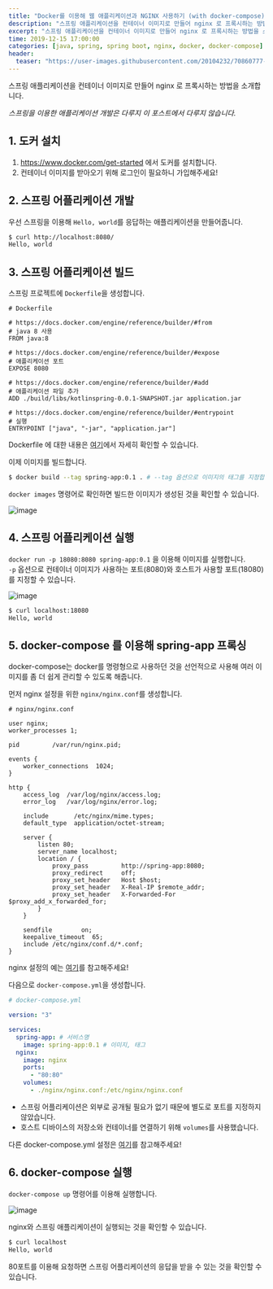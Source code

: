 ```yaml
---
title: "Docker를 이용해 웹 애플리케이션과 NGINX 사용하기 (with docker-compose)"
description: "스프링 애플리케이션을 컨테이너 이미지로 만들어 nginx 로 프록시하는 방법을 소개합니다."
excerpt: "스프링 애플리케이션을 컨테이너 이미지로 만들어 nginx 로 프록시하는 방법을 소개합니다."
time: 2019-12-15 17:00:00
categories: [java, spring, spring boot, nginx, docker, docker-compose]
header:
  teaser: "https://user-images.githubusercontent.com/20104232/70860777-62553580-1f69-11ea-8ac7-f4ed34e17421.png"
---
```


스프링 애플리케이션을 컨테이너 이미지로 만들어 nginx 로 프록시하는 방법을 소개합니다.

_스프링을 이용한 애플리케이션 개발은 다루지 이 포스트에서 다루지 않습니다._

## 1. 도커 설치

1. https://www.docker.com/get-started 에서 도커를 설치합니다.
1. 컨테이너 이미지를 받아오기 위해 로그인이 필요하니 가입해주세요!

## 2. 스프링 어플리케이션 개발

우선 스프링을 이용해 `Hello, world`를 응답하는 애플리케이션을 만들어줍니다.

```bash
$ curl http://localhost:8080/
Hello, world
```

## 3. 스프링 어플리케이션 빌드

스프링 프로젝트에 `Dockerfile`을 생성합니다.

```
# Dockerfile

# https://docs.docker.com/engine/reference/builder/#from
# java 8 사용
FROM java:8

# https://docs.docker.com/engine/reference/builder/#expose
# 애플리케이션 포트
EXPOSE 8080

# https://docs.docker.com/engine/reference/builder/#add
# 애플리케이션 파일 추가
ADD ./build/libs/kotlinspring-0.0.1-SNAPSHOT.jar application.jar

# https://docs.docker.com/engine/reference/builder/#entrypoint
# 실행
ENTRYPOINT ["java", "-jar", "application.jar"]
```

Dockerfile 에 대한 내용은 [여기](https://docs.docker.com/engine/reference/builder/)에서 자세히 확인할 수 있습니다.

이제 이미지를 빌드합니다.

```bash
$ docker build --tag spring-app:0.1 . # --tag 옵션으로 이미지의 태그를 지정합니다.
```

`docker images` 명령어로 확인하면 빌드한 이미지가 생성된 것을 확인할 수 있습니다.

![image](https://user-images.githubusercontent.com/20104232/70859975-e1913c00-1f5e-11ea-90fb-44c2ca85f9de.png)

## 4. 스프링 어플리케이션 실행

`docker run -p 18080:8080 spring-app:0.1` 을 이용해 이미지를 실행합니다.  
`-p` 옵션으로 컨테이너 이미지가 사용하는 포트(8080)와 호스트가 사용할 포트(18080)를 지정할 수 있습니다.

![image](https://user-images.githubusercontent.com/20104232/70860070-1d78d100-1f60-11ea-805f-a0885ce273b2.png)

```bash
$ curl localhost:18080
Hello, world
```

## 5. docker-compose 를 이용해 spring-app 프록싱

docker-compose는 docker를 명령형으로 사용하던 것을 선언적으로 사용해 여러 이미지를 좀 더 쉽게 관리할 수 있도록 해줍니다.

먼저 nginx 설정을 위한 `nginx/nginx.conf`를 생성합니다.

```
# nginx/nginx.conf

user nginx;
worker_processes 1;

pid         /var/run/nginx.pid;

events {
    worker_connections  1024;
}

http {
    access_log  /var/log/nginx/access.log;
    error_log   /var/log/nginx/error.log;

    include       /etc/nginx/mime.types;
    default_type  application/octet-stream;

    server {
        listen 80;
        server_name localhost;
        location / {
            proxy_pass         http://spring-app:8080;
            proxy_redirect     off;
            proxy_set_header   Host $host;
            proxy_set_header   X-Real-IP $remote_addr;
            proxy_set_header   X-Forwarded-For $proxy_add_x_forwarded_for;
        }
    }

    sendfile        on;
    keepalive_timeout  65;
    include /etc/nginx/conf.d/*.conf;
}
```

nginx 설정의 예는 [여기](https://www.nginx.com/resources/wiki/start/topics/examples/full/)를 참고해주세요!

다음으로 `docker-compose.yml`을 생성합니다.

```yaml
# docker-compose.yml

version: "3"

services:
  spring-app: # 서비스명
    image: spring-app:0.1 # 이미지, 태그
  nginx:
    image: nginx
    ports:
      - "80:80"
    volumes:
      - ./nginx/nginx.conf:/etc/nginx/nginx.conf
```

- 스프링 어플리케이션은 외부로 공개될 필요가 없기 때문에 별도로 포트를 지정하지 않았습니다.
- 호스트 디바이스의 저장소와 컨테이너를 연결하기 위해 `volumes`를 사용했습니다.

다른 docker-compose.yml 설정은 [여기](https://docs.docker.com/compose/gettingstarted/)를 참고해주세요!

## 6. docker-compose 실행

`docker-compose up` 명령어를 이용해 실행합니다.

![image](https://user-images.githubusercontent.com/20104232/70860558-882d0b00-1f66-11ea-87e5-558cf03dea3b.png)

nginx와 스프링 애플리케이션이 실행되는 것을 확인할 수 있습니다.

```bash
$ curl localhost
Hello, world
```

80포트를 이용해 요청하면 스프링 어플리케이션의 응답을 받을 수 있는 것을 확인할 수 있습니다.
